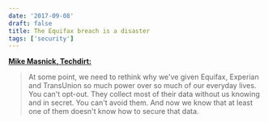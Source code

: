 ```yaml
---
date: '2017-09-08'
draft: false
title: The Equifax breach is a disaster
tags: ['security']
---
```


**[Mike Masnick, Techdirt:](https://www.techdirt.com/2017/09/08/equifax-security-breach-is-complete-disaster-will-almost-certainly-get-worse/)**

> At some point, we need to rethink why we've given Equifax, Experian and TransUnion so much power over so much of our everyday lives. You can't opt-out. They collect most of their data without us knowing and in secret. You can't avoid them. And now we know that at least one of them doesn't know how to secure that data.<!-- excerpt -->
